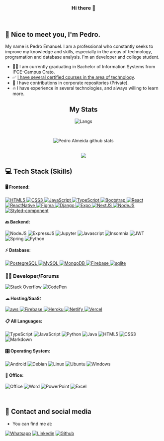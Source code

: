 <h3 align="center">Hi there 👋</h3>

<br>

## 🖖 Nice to meet you, I'm Pedro.
My name is Pedro Emanuel.
I am a professional who constantly seeks to improve my knowledge
and skills, especially in the areas of technology, programation and database analysis. I'm an developer and college student.

- 👨‍🎓 I am currently graduating in Bachelor of Information Systems from IFCE-Campus Crato.
- ✅ [I have several certified courses in the area of ​​technology](bit.ly/408lsFL).
- 🏢 I have contributions in corporate repositories (Private).
- 	🔥 I have experience in several technologies, and always willing to learn more.

<div align="center">
  
## My Stats

![Langs](https://github-readme-stats.vercel.app/api/top-langs/?username=PedroEmanuelLima&hide_progress=true&theme=tokyonight&card_width=445)

<br>  

![Pedro Almeida github stats](https://github-readme-stats.vercel.app/api?username=PedroEmanuelLima&hide=prs,issues&count_private=true&show_icons=true&theme=tokyonight&icon_color=00bfff&hide_border=true)

<br>

<img src="https://github-readme-streak-stats.herokuapp.com/?user=PedroEmanuelLima&theme=tokyonight&hide_border=true"/>

<br>  
  
</div>

## 💻 Tech Stack (Skills) 

#### 🖥️ Frontend:
<p>
    <a href="https://developer.mozilla.org/en-US/docs/Glossary/HTML5" target="_blank" rel="noreferrer">
        <img src="https://img.shields.io/badge/HTML5-E34F26?style=for-the-badge&logo=html5&logoColor=white" alt="HTML5" />
    </a>
    <a href="https://www.w3.org/TR/CSS/#css" target="_blank" rel="noreferrer">
        <img src="https://img.shields.io/badge/CSS3-1572B6?style=for-the-badge&logo=css3&logoColor=white" alt="CSS3" />
    </a>
    <a href="https://developer.mozilla.org/en-US/docs/Web/JavaScript" target="_blank" rel="noreferrer">
        <img src="https://img.shields.io/badge/JavaScript-F7DF1E?style=for-the-badge&logo=javascript&logoColor=000000" alt="JavaScript" />
    </a>
    <a href="https://www.typescriptlang.org/" target="_blank" rel="noreferrer">
        <img src="https://img.shields.io/badge/TypeScript-007ACC?style=for-the-badge&logo=typescript&logoColor=white" alt="TypeScript" />
    </a>
    <a href="https://getbootstrap.com/" target="_blank" rel="noreferrer">
        <img src="https://img.shields.io/badge/Bootstrap-563D7C?style=for-the-badge&logo=bootstrap&logoColor=white" alt="Bootstrap" />
    </a>
    <a href="https://pt-br.reactjs.org/" target="_blank" rel="noreferrer">
        <img src="https://img.shields.io/badge/React-20232A?style=for-the-badge&logo=react&logoColor=61DAFB" alt="React" />
    </a>
    <a href="https://reactnative.dev/docs/getting-started" target="_blank" rel="noreferrer">
        <img src="https://img.shields.io/badge/react_native-%2320232a.svg?style=for-the-badge&logo=react&logoColor=%2361DAFB" alt="ReactNative" />
    </a>
    <a href="https://www.figma.com/developers" target="_blank" rel="noreferrer">
        <img src="https://img.shields.io/badge/figma-%23F24E1E.svg?style=for-the-badge&logo=figma&logoColor=white" alt="Figma" />
    </a>
    <a href="https://docs.djangoproject.com/en/4.1/" target="_blank" rel="noreferrer">
        <img src="https://img.shields.io/badge/django-%23092E20.svg?style=for-the-badge&logo=django&logoColor=white" alt="Django" />
    </a>
    <a href="https://docs.expo.dev/" target="_blank" rel="noreferrer">
        <img src="https://img.shields.io/badge/expo-1C1E24?style=for-the-badge&logo=expo&logoColor=#D04A37" alt="Expo" />
    </a>
    <a href="https://nextjs.org/docs/getting-started" target="_blank" rel="noreferrer">
        <img src="https://img.shields.io/badge/Next-black?style=for-the-badge&logo=next.js&logoColor=white" alt="NextJS" />
    </a>
    <a href="https://nodejs.org/en/docs" target="_blank" rel="noreferrer">
        <img src="https://img.shields.io/badge/node.js-6DA55F?style=for-the-badge&logo=node.js&logoColor=white" alt="NodeJS" />
    </a>
    <a href="https://nodejs.org/en/docshttps://styled-components.com/docs" target="_blank" rel="noreferrer">
        <img src="https://img.shields.io/badge/styled--components-DB7093?style=for-the-badge&logo=styled-components&logoColor=white" alt="Styled-component" />
    </a>
</p>

#### 🔙 Backend:

![NodeJS](https://img.shields.io/badge/node.js-6DA55F?style=for-the-badge&logo=node.js&logoColor=white) 
![ExpressJS](https://img.shields.io/badge/Express.js-404D59?style=for-the-badge)
![Jupyter](https://img.shields.io/badge/Jupyter-F37626.svg?&style=for-the-badge&logo=Jupyter&logoColor=white)
![Javascript](https://img.shields.io/badge/JavaScript-F7DF1E?style=for-the-badge&logo=javascript&logoColor=000000)
![Insomnia](https://img.shields.io/badge/Insomnia-black?style=for-the-badge&logo=insomnia&logoColor=5849BE)
![JWT](https://img.shields.io/badge/JWT-black?style=for-the-badge&logo=JSON%20web%20tokens)
![Spring](https://img.shields.io/badge/spring-%236DB33F.svg?style=for-the-badge&logo=spring&logoColor=white)
![Python](https://img.shields.io/badge/python-3670A0?style=for-the-badge&logo=python&logoColor=ffdd54) 

</p>

#### ⚡ Database:
<p>
    <a href="https://www.postgresql.org/docs/" target="_blank">
        <img src="https://img.shields.io/badge/postgres-%23316192.svg?style=for-the-badge&logo=postgresql&logoColor=white" alt="PostegreSQL" />
    </a>
    <a href="https://dev.mysql.com/doc/index-other.html" target="_blank" rel="noreferrer">
        <img src="https://img.shields.io/badge/MySQL-005C84?style=for-the-badge&logo=mysql&logoColor=white" alt="MySQL" />
    </a>
    <a href="https://www.mongodb.com/docs/" target="_blank" rel="noreferrer">
        <img src="https://img.shields.io/badge/MongoDB-4EA94B?style=for-the-badge&logo=mongodb&logoColor=white" alt="MongoDB" />
    </a>
    <a href="https://firebase.google.com/docs?hl=pt-br" target="_blank" rel="noreffer">
        <img src="https://img.shields.io/badge/Firebase-039BE5?style=for-the-badge&logo=Firebase&logoColor=white" alt="Firebase">
    </a>
    <a href="https://www.sqlite.org/docs.html" target="_blank" rel="noreffer">
        <img src="https://img.shields.io/badge/sqlite-%2307405e.svg?style=for-the-badge&logo=sqlite&logoColor=white" alt="sqlite">
    </a>
</p>

### 🧑‍💻 Developer/Forums
![Stack Overflow](https://img.shields.io/badge/-Stackoverflow-FE7A16?style=for-the-badge&logo=stack-overflow&logoColor=white)
![CodePen](https://img.shields.io/badge/Codepen-000000?style=for-the-badge&logo=codepen&logoColor=white)

#### ☁ Hosting/SaaS:
<p>
    <a href="https://aws.amazon.com/pt/" target="_blank" rel="noreferrer">
        <img src="https://img.shields.io/badge/AWS-%23FF9900.svg?style=for-the-badge&logo=amazon-aws&logoColor=white" alt="aws" />
    </a>
    <a href="https://firebase.google.com/docs?hl=pt-br" target="_blank" rel="noreffer">
        <img src="https://img.shields.io/badge/Firebase-039BE5?style=for-the-badge&logo=Firebase&logoColor=white" alt="Firebase">
    </a>
    <a href="https://www.heroku.com/" target="_blank" rel="noreffer">
        <img src="https://img.shields.io/badge/heroku-%23430098.svg?style=for-the-badge&logo=heroku&logoColor=white" alt="Heroku">
    </a>
    <a href="https://www.netlify.com/" target="_blank" rel="noreffer">
        <img src="https://img.shields.io/badge/netlify-%23000000.svg?style=for-the-badge&logo=netlify&logoColor=#00C7B7" alt="Netlify">
    </a>
    <a href="https://vercel.com/" target="_blank" rel="noreffer">
        <img src="https://img.shields.io/badge/vercel-%23000000.svg?style=for-the-badge&logo=vercel&logoColor=white" alt="Vercel">
    </a>

</p>

#### 📋 All Languages:

![TypeScript](https://img.shields.io/badge/typescript-%23007ACC.svg?style=for-the-badge&logo=typescript&logoColor=white)
![JavaScript](https://img.shields.io/badge/javascript-%23323330.svg?style=for-the-badge&logo=javascript&logoColor=%23F7DF1E)
![Python](https://img.shields.io/badge/python-3670A0?style=for-the-badge&logo=python&logoColor=ffdd54)
![Java](https://img.shields.io/badge/java-%23ED8B00.svg?style=for-the-badge&logo=java&logoColor=white)
![HTML5](https://img.shields.io/badge/html5-%23E34F26.svg?style=for-the-badge&logo=html5&logoColor=white)
![CSS3](https://img.shields.io/badge/css3-%231572B6.svg?style=for-the-badge&logo=css3&logoColor=white)
![Markdown](https://img.shields.io/badge/markdown-%23000000.svg?style=for-the-badge&logo=markdown&logoColor=white)

#### 🎛️ Operating System:

![Android](https://img.shields.io/badge/Android-3DDC84?style=for-the-badge&logo=android&logoColor=white)
![Debian](https://img.shields.io/badge/Debian-D70A53?style=for-the-badge&logo=debian&logoColor=white)
![Linux](https://img.shields.io/badge/Linux-FCC624?style=for-the-badge&logo=linux&logoColor=black)
![Ubuntu](https://img.shields.io/badge/Ubuntu-E95420?style=for-the-badge&logo=ubuntu&logoColor=white)
![Windows](https://img.shields.io/badge/Windows-0078D6?style=for-the-badge&logo=windows&logoColor=white)

#### 📗 Office:
<p>

![Office](https://img.shields.io/badge/Microsoft_Office-D83B01?style=for-the-badge&logo=microsoft-office&logoColor=white)
![Word](https://img.shields.io/badge/Microsoft_Word-2B579A?style=for-the-badge&logo=microsoft-word&logoColor=white)
![PowerPoint](https://img.shields.io/badge/Microsoft_PowerPoint-B7472A?style=for-the-badge&logo=microsoft-powerpoint&logoColor=white)
![Excel](https://img.shields.io/badge/Microsoft_Excel-217346?style=for-the-badge&logo=microsoft-excel&logoColor=white)

<br>

## 	📱 Contact and social media

- You can find me at:

[![Whatsapp](https://img.shields.io/badge/WhatsApp-25D366?style=for-the-badge&logo=whatsapp&logoColor=white)](https://wa.me/5588999080440)
[![Linkedin](https://img.shields.io/badge/LinkedIn-0077B5?style=for-the-badge&logo=linkedin&logoColor=white)](https://www.linkedin.com/in/pedro-almeida-b39a9019b/)
[![Github](https://img.shields.io/badge/GitHub-100000?style=for-the-badge&logo=github&logoColor=white)](https://github.com/PedroEmanuelLima)






